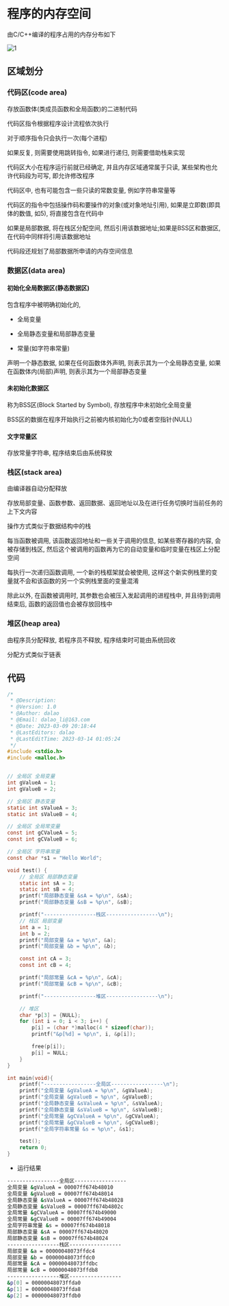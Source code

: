 <!--
 * @Description: 
 * @Version: 1.0
 * @Author: DaLao
 * @Email: dalao@xxx.com
 * @Date: 2021-02-13 13:40:40
 * @LastEditors: dalao_li
 * @LastEditTime: 2023-06-04 01:14:58
-->

# 程序的内存空间

由C/C++编译的程序占用的内存分布如下

![1](https://cdn.hurra.ltd/img/2023-0314-0-19.svg)

## 区域划分

### 代码区(code area)

存放函数体(类成员函数和全局函数)的二进制代码

代码区指令根据程序设计流程依次执行

对于顺序指令只会执行一次(每个进程)

如果反复, 则需要使用跳转指令, 如果进行递归, 则需要借助栈来实现

代码区大小在程序运行前就已经确定, 并且内存区域通常属于只读, 某些架构也允许代码段为可写, 即允许修改程序

代码区中, 也有可能包含一些只读的常数变量, 例如字符串常量等

代码区的指令中包括操作码和要操作的对象(或对象地址引用), 如果是立即数(即具体的数值, 如5), 将直接包含在代码中

如果是局部数据, 将在栈区分配空间, 然后引用该数据地址;如果是BSS区和数据区, 在代码中同样将引用该数据地址

代码段还规划了局部数据所申请的内存空间信息

### 数据区(data area)

#### 初始化全局数据区(静态数据区)

包含程序中被明确初始化的,

- 全局变量

- 全局静态变量和局部静态变量

- 常量(如字符串常量)

声明一个静态数据, 如果在任何函数体外声明, 则表示其为一个全局静态变量, 如果在函数体内(局部)声明, 则表示其为一个局部静态变量

#### 未初始化数据区

称为BSS区(Block Started by Symbol), 存放程序中未初始化全局变量

BSS区的数据在程序开始执行之前被内核初始化为0或者空指针(NULL)

#### 文字常量区

存放常量字符串, 程序结束后由系统释放

### 栈区(stack area)

由编译器自动分配释放

存放局部变量、函数参数、返回数据、返回地址以及在进行任务切换时当前任务的上下文内容

操作方式类似于数据结构中的栈

每当函数被调用, 该函数返回地址和一些关于调用的信息, 如某些寄存器的内容, 会被存储到栈区, 然后这个被调用的函数再为它的自动变量和临时变量在栈区上分配空间

每执行一次递归函数调用, 一个新的栈框架就会被使用, 这样这个新实例栈里的变量就不会和该函数的另一个实例栈里面的变量混淆

除此以外, 在函数被调用时, 其参数也会被压入发起调用的进程栈中, 并且待到调用结束后, 函数的返回值也会被存放回栈中

### 堆区(heap area)

由程序员分配释放, 若程序员不释放, 程序结束时可能由系统回收

分配方式类似于链表

## 代码

```c
/*
 * @Description: 
 * @Version: 1.0
 * @Author: dalao
 * @Email: dalao_li@163.com
 * @Date: 2023-03-09 20:18:44
 * @LastEditors: dalao
 * @LastEditTime: 2023-03-14 01:05:24
 */
#include <stdio.h>
#include <malloc.h>


// 全局区 全局变量
int gValueA = 1;
int gValueB = 2;

// 全局区 静态变量
static int sValueA = 3;
static int sValueB = 4;

// 全局区 全局常变量
const int gCValueA = 5;
const int gCValueB = 6;

// 全局区 字符串常量
const char *s1 = "Hello World";

void test() {
    // 全局区 局部静态变量
    static int sA = 3;
    static int sB = 4;
    printf("局部静态变量 &sA = %p\n", &sA);
    printf("局部静态变量 &sB = %p\n", &sB);

    printf("-----------------栈区-----------------\n");
    // 栈区 局部变量
    int a = 1;
    int b = 2;
    printf("局部变量 &a = %p\n", &a);
    printf("局部变量 &b = %p\n", &b);

    const int cA = 3;
    const int cB = 4;

    printf("局部常量 &cA = %p\n", &cA);
    printf("局部常量 &cB = %p\n", &cB);

    printf("-----------------堆区-----------------\n");

    // 堆区
    char *p[3] = {NULL};
    for (int i = 0; i < 3; i++) {
        p[i] = (char *)malloc(4 * sizeof(char));
        printf("&p[%d] = %p\n", i, &p[i]);

        free(p[i]);
        p[i] = NULL;
    }
}

int main(void){
    printf("-----------------全局区-----------------\n");
    printf("全局变量 &gValueA = %p\n", &gValueA);
    printf("全局变量 &gValueB = %p\n", &gValueB);
    printf("全局静态变量 &sValueA = %p\n", &sValueA);
    printf("全局静态变量 &sValueB = %p\n", &sValueB);
    printf("全局常量 &gCValueA = %p\n", &gCValueA);
    printf("全局常量 &gCValueB = %p\n", &gCValueB);
    printf("全局字符串常量 &s = %p\n", &s1);

    test();
    return 0;
}
```

- 运行结果

```sh
-----------------全局区-----------------
全局变量 &gValueA = 00007ff674b48010
全局变量 &gValueB = 00007ff674b48014
全局静态变量 &sValueA = 00007ff674b48028
全局静态变量 &sValueB = 00007ff674b4802c
全局常量 &gCValueA = 00007ff674b49000
全局常量 &gCValueB = 00007ff674b49004
全局字符串常量 &s = 00007ff674b48018
局部静态变量 &sA = 00007ff674b48020
局部静态变量 &sB = 00007ff674b48024
-----------------栈区-----------------
局部变量 &a = 00000048073ffdc4
局部变量 &b = 00000048073ffdc0
局部常量 &cA = 00000048073ffdbc
局部常量 &cB = 00000048073ffdb8
-----------------堆区-----------------
&p[0] = 00000048073ffda0
&p[1] = 00000048073ffda8
&p[2] = 00000048073ffdb0
```
